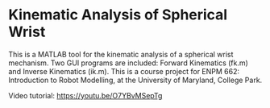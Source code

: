<h1>Kinematic Analysis of Spherical Wrist</h1>
This is a MATLAB tool for the kinematic analysis of a spherical wrist mechanism. Two GUI programs are included: Forward Kinematics (fk.m) and Inverse Kinematics (ik.m). This is a course project for ENPM 662: Introduction to Robot Modelling, at the University of Maryland, College Park.

Video tutorial: https://youtu.be/O7YBvMSepTg